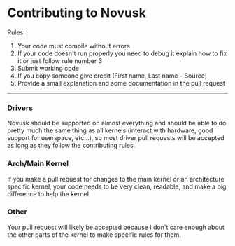 # Contributing to Novusk

Rules:
1. Your code must compile without errors
2. If your code doesn't run properly you need to debug it explain how to fix it or just follow rule number 3
3. Submit working code
4. If you copy someone give credit (First name, Last name - Source)
5. Provide a small explanation and some documentation in the pull request

---

### Drivers

Novusk should be supported on almost everything and should be able to do pretty much the same thing as all kernels
(interact with hardware, good support for userspace, etc...), so most driver pull requests will be accepted as long as
they follow the contributing rules.

### Arch/Main Kernel

If you make a pull request for changes to the main kernel or an architecture specific kernel, your code needs to be very
clean, readable, and make a big difference to help the kernel.

### Other

Your pull request will likely be accepted because I don't care enough about the other parts of the kernel to make
specific rules for them.
